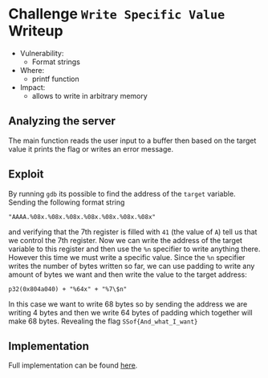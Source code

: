 # Challenge `Write Specific Value` Writeup

- Vulnerability: 
  - Format strings
- Where:
  - printf function
- Impact:
  - allows to write in arbitrary memory

## Analyzing the server

The main function reads the user input to a buffer then based on the target value it prints the flag or writes an error message.

## Exploit

By running `gdb` its possible to find the address of the `target` variable. 
Sending the following format string
```
"AAAA.%08x.%08x.%08x.%08x.%08x.%08x.%08x"
```
and verifying that the 7th register is filled with `41` (the value of `A`) tell us that we control the 7th register.
Now we can write the address of the target variable to this register and then use the `%n` specifier to write anything there. However this time we must write a specific value. Since the `%n` specifier writes the number of bytes written so far, we can use padding to write any amount of bytes we want and then write the value to the target address: 
```
p32(0x804a040) + "%64x" + "%7\$n"
```
In this case we want to write 68 bytes so by sending the address we are writing 4 bytes and then we write 64 bytes of padding which together will make 68 bytes.
Revealing the flag `SSof{And_what_I_want}`

## Implementation

Full implementation can be found [here](write-specific-value.sh).
